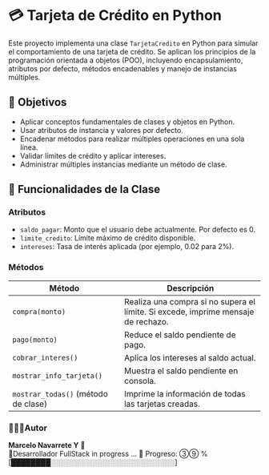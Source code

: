 # 💳 Tarjeta de Crédito en Python

Este proyecto implementa una clase `TarjetaCredito` en Python para simular el comportamiento de una tarjeta de crédito. Se aplican los principios de la programación orientada a objetos (POO), incluyendo encapsulamiento, atributos por defecto, métodos encadenables y manejo de instancias múltiples.

## 🧠 Objetivos

- Aplicar conceptos fundamentales de clases y objetos en Python.
- Usar atributos de instancia y valores por defecto.
- Encadenar métodos para realizar múltiples operaciones en una sola línea.
- Validar límites de crédito y aplicar intereses.
- Administrar múltiples instancias mediante un método de clase.

## 📌 Funcionalidades de la Clase

### Atributos

- `saldo_pagar`: Monto que el usuario debe actualmente. Por defecto es 0.
- `limite_credito`: Límite máximo de crédito disponible.
- `intereses`: Tasa de interés aplicada (por ejemplo, 0.02 para 2%).

### Métodos

| Método | Descripción |
|--------|-------------|
| `compra(monto)` | Realiza una compra si no supera el límite. Si excede, imprime mensaje de rechazo. |
| `pago(monto)` | Reduce el saldo pendiente de pago. |
| `cobrar_interes()` | Aplica los intereses al saldo actual. |
| `mostrar_info_tarjeta()` | Muestra el saldo pendiente en consola. |
| `mostrar_todas()` (método de clase) | Imprime la información de todas las tarjetas creadas. |




### 👨🏻‍💻Autor
**Marcelo Navarrete Y** 🚀  
🔧Desarrollador FullStack in progress ... 
🔋 Progreso: ➂➈ %
[████████░░░░░░░░░░░░░░░░░░░░░░░░░]

